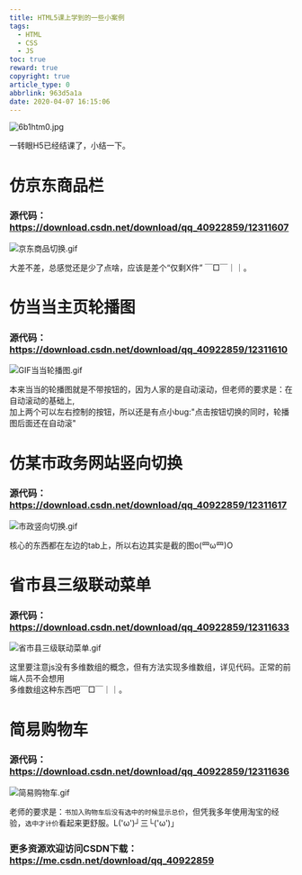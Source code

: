 ```yaml
---
title: HTML5课上学到的一些小案例
tags:
  - HTML
  - CSS
  - JS
toc: true
reward: true
copyright: true
article_type: 0
abbrlink: 963d5a1a
date: 2020-04-07 16:15:06
---
```


![6b1htm0.jpg](https://cdn.jsdelivr.net/gh/Anyway521/blogpic@main/image/image6b1htm0.jpg)

一转眼H5已经结课了，小结一下。
<!-- more -->

# 仿京东商品栏
### 源代码：<https://download.csdn.net/download/qq_40922859/12311607>
![京东商品切换.gif](https://cdn.jsdelivr.net/gh/Anyway521/blogpic@main/image/image京东商品切换.gif)

大差不差，总感觉还是少了点啥，应该是差个“仅剩X件” ￣□￣｜｜。
# 仿当当主页轮播图
### 源代码：<https://download.csdn.net/download/qq_40922859/12311610>
![GIF当当轮播图.gif](https://cdn.jsdelivr.net/gh/Anyway521/blogpic@main/image/imageGIF当当轮播图.gif)

本来当当的轮播图就是不带按钮的，因为人家的是自动滚动，但老师的要求是：在自动滚动的基础上,  
加上两个可以左右控制的按钮，所以还是有点小bug:"点击按钮切换的同时，轮播图后面还在自动滚"

# 仿某市政务网站竖向切换
### 源代码：<https://download.csdn.net/download/qq_40922859/12311617>
![市政竖向切换.gif](https://cdn.jsdelivr.net/gh/Anyway521/blogpic@main/image/image市政竖向切换.gif)

核心的东西都在左边的tab上，所以右边其实是截的图o(罒ω罒)O

# 省市县三级联动菜单
### 源代码：<https://download.csdn.net/download/qq_40922859/12311633>
![省市县三级联动菜单.gif](https://cdn.jsdelivr.net/gh/Anyway521/blogpic@main/image/image省市县三级联动菜单.gif)

这里要注意js没有多维数组的概念，但有方法实现多维数组，详见代码。正常的前端人员不会想用  
多维数组这种东西吧￣□￣｜｜。

# 简易购物车
### 源代码：<https://download.csdn.net/download/qq_40922859/12311636>
![简易购物车.gif](https://cdn.jsdelivr.net/gh/Anyway521/blogpic@main/image/image简易购物车.gif)

老师的要求是：`书加入购物车后没有选中的时候显示总价`，但凭我多年使用淘宝的经验，`选中才计价`看起来更舒服。L('ω')┘三└('ω')｣

### 更多资源欢迎访问CSDN下载：<https://me.csdn.net/download/qq_40922859>